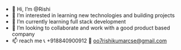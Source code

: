 - 👋 Hi, I’m @Rishi
- 👀 I’m interested in learning new technologies and building projects
- 🌱 I’m currently learning full stack development
- 💞️ I’m looking to collaborate and work with a good product based company 
- 📫 reach me 📞   +918840900912         📧 oo7rishikumarcse@gmail.com


<!---
K-Rishi/K-Rishi is a ✨ special ✨ repository because its `README.md` (this file) appears on your GitHub profile.
You can click the Preview link to take a look at your changes.
--->
